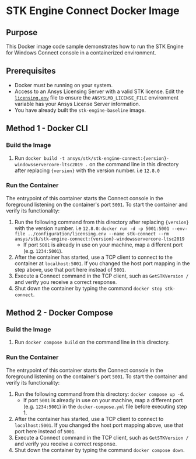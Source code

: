 # STK Engine Connect Docker Image

## Purpose

This Docker image code sample demonstrates how to run the STK Engine for Windows Connect console in a containerized environment.

## Prerequisites

* Docker must be running on your system.
* Access to an Ansys Licensing Server with a valid STK license. Edit the [`licensing.env`](../configuration/licensing.env) file to ensure the `ANSYSLMD_LICENSE_FILE` environment variable has your Ansys License Server information.
* You have already built the `stk-engine-baseline` image.

## Method 1 - Docker CLI

### Build the Image

1. Run `docker build -t ansys/stk/stk-engine-connect:{version}-windowsservercore-ltsc2019 .` on the command line in this directory after replacing `{version}` with the version number. i.e `12.8.0`

### Run the Container

The entrypoint of this container starts the Connect console in the foreground listening on the container's port `5001`. To start the container and verify its functionality:

1. Run the following command from this directory after replacing `{version}` with the version number. i.e `12.8.0`: `docker run -d -p 5001:5001 --env-file ../configuration/licensing.env --name stk-connect --rm ansys/stk/stk-engine-connect:{version}-windowsservercore-ltsc2019`
    * If port `5001` is already in use on your machine, map a different port (e.g. `1234:5001`).
2. After the container has started, use a TCP client to connect to the container at `localhost:5001`. If you changed the host port mapping in the step above, use that port here instead of `5001`.
3. Execute a Connect command in the TCP client, such as `GetSTKVersion /` and verify you receive a correct response.
4. Shut down the container by typing the command `docker stop stk-connect`.

## Method 2 - Docker Compose

### Build the Image

1. Run `docker compose build` on the command line in this directory.

### Run the Container

The entrypoint of this container starts the Connect console in the foreground listening on the container's port `5001`. To start the container and verify its functionality:

1. Run the following command from this directory: `docker compose up -d`.
    * If port `5001` is already in use on your machine, map a different port (e.g. `1234:5001`) in the `docker-compose.yml` file before executing step 1.
2. After the container has started, use a TCP client to connect to `localhost:5001`. If you changed the host port mapping above, use that port here instead of `5001`.
3. Execute a Connect command in the TCP client, such as `GetSTKVersion /` and verify you receive a correct response.
4. Shut down the container by typing the command `docker compose down`.
